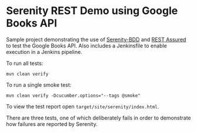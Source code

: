 # Serenity REST Demo using Google Books API

Sample project demonstrating the use of [Serenity-BDD](http://www.thucydides.info/) and [REST Assured](http://rest-assured.io/) to test the Google Books API.
Also includes a Jenkinsfile to enable execution in a Jenkins pipeline.

To run all tests:
```
mvn clean verify
```

To run a single smoke test:
```
mvn clean verify -Dcucumber.options="--tags @smoke"
```

To view the test report open `target/site/serenity/index.html`.

There are three tests, one of which deliberately fails in order to demonstrate how failures are reported by Serenity.
